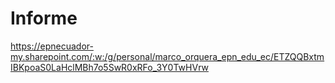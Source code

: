 # Informe
https://epnecuador-my.sharepoint.com/:w:/g/personal/marco_orquera_epn_edu_ec/ETZQQBxtmIBKpoaS0LaHclMBh7o5SwR0xRFo_3Y0TwHVrw
